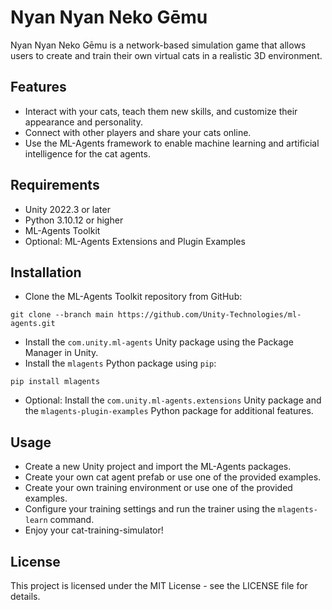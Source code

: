 # Nyan Nyan Neko Gēmu

Nyan Nyan Neko Gēmu is a network-based simulation game that allows users to create and train their own virtual cats in a realistic 3D environment.

## Features

- Interact with your cats, teach them new skills, and customize their appearance and personality.
- Connect with other players and share your cats online.
- Use the ML-Agents framework to enable machine learning and artificial intelligence for the cat agents.

## Requirements

- Unity 2022.3 or later
- Python 3.10.12 or higher
- ML-Agents Toolkit
- Optional: ML-Agents Extensions and Plugin Examples

## Installation

- Clone the ML-Agents Toolkit repository from GitHub:

```
git clone --branch main https://github.com/Unity-Technologies/ml-agents.git
```

- Install the `com.unity.ml-agents` Unity package using the Package Manager in Unity.
- Install the `mlagents` Python package using `pip`:

```
pip install mlagents
```

- Optional: Install the `com.unity.ml-agents.extensions` Unity package and the `mlagents-plugin-examples` Python package for additional features.

## Usage

- Create a new Unity project and import the ML-Agents packages.
- Create your own cat agent prefab or use one of the provided examples.
- Create your own training environment or use one of the provided examples.
- Configure your training settings and run the trainer using the `mlagents-learn` command.
- Enjoy your cat-training-simulator!

## License

This project is licensed under the MIT License - see the LICENSE file for details.
